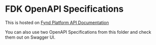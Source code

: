 # FDK OpenAPI Specifications

This is hosted on [Fynd Platform API Documentation](https://documentation.pbgz0.de/en/api-doc)

You can also use two OpenAPI Specifications from this folder and check them out on Swagger UI.
